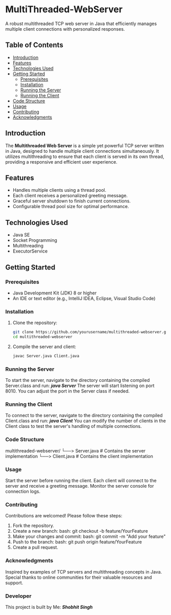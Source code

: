 # MultiThreaded-WebServer
A robust multithreaded TCP web server in Java that efficiently manages multiple client connections with personalized responses.

## Table of Contents
- [Introduction](#introduction)
- [Features](#features)
- [Technologies Used](#technologies-used)
- [Getting Started](#getting-started)
  - [Prerequisites](#prerequisites)
  - [Installation](#installation)
  - [Running the Server](#running-the-server)
  - [Running the Client](#running-the-client)
- [Code Structure](#code-structure)
- [Usage](#usage)
- [Contributing](#contributing)
- [Acknowledgments](#acknowledgments)

## Introduction
The **Multithreaded Web Server** is a simple yet powerful TCP server written in Java, designed to handle multiple client connections simultaneously. It utilizes multithreading to ensure that each client is served in its own thread, providing a responsive and efficient user experience.

## Features
- Handles multiple clients using a thread pool.
- Each client receives a personalized greeting message.
- Graceful server shutdown to finish current connections.
- Configurable thread pool size for optimal performance.

## Technologies Used
- Java SE
- Socket Programming
- Multithreading
- ExecutorService

## Getting Started

### Prerequisites
- Java Development Kit (JDK) 8 or higher
- An IDE or text editor (e.g., IntelliJ IDEA, Eclipse, Visual Studio Code)

### Installation
1. Clone the repository:
   ```bash
   git clone https://github.com/yourusername/multithreaded-webserver.git
   cd multithreaded-webserver
2. Compile the server and client:
   ```bash
   javac Server.java Client.java
   
### Running the Server
To start the server, navigate to the directory containing the compiled Server.class and run: ***java Server***
The server will start listening on port 8010. You can adjust the port in the Server class if needed.

### Running the Client
To connect to the server, navigate to the directory containing the compiled Client.class and run: ***java Client***
You can modify the number of clients in the Client class to test the server's handling of multiple connections.

### Code Structure
multithreaded-webserver/
└──> Server.java        # Contains the server implementation
└──> Client.java        # Contains the client implementation

### Usage
Start the server before running the client.
Each client will connect to the server and receive a greeting message.
Monitor the server console for connection logs.

### Contributing
Contributions are welcomed! Please follow these steps:

1. Fork the repository.
2. Create a new branch:
   bash: git checkout -b feature/YourFeature
3. Make your changes and commit:
   bash: git commit -m "Add your feature"
4. Push to the branch:
   bash: git push origin feature/YourFeature
5. Create a pull request.

### Acknowledgments
Inspired by examples of TCP servers and multithreading concepts in Java.
Special thanks to online communities for their valuable resources and support.

### Developer
This project is built by Me: ***Shobhit Singh***
